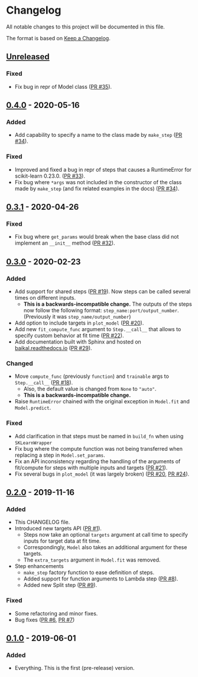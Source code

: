 # Changelog
All notable changes to this project will be documented in this file.

The format is based on [Keep a Changelog](https://keepachangelog.com/en/1.0.0/).

## [Unreleased]
### Fixed
- Fix bug in repr of Model class ([PR #35](https://github.com/alegonz/baikal/pull/35)).

## [0.4.0] - 2020-05-16
### Added
- Add capability to specify a name to the class made by `make_step` ([PR #34](https://github.com/alegonz/baikal/pull/34)).

### Fixed
- Improved and fixed a bug in repr of steps that causes a RuntimeError for scikit-learn 0.23.0. 
  ([PR #33](https://github.com/alegonz/baikal/pull/33)).
- Fix bug where `*args` was not included in the constructor of the class made by `make_step` 
  (and fix related examples in the docs) ([PR #34](https://github.com/alegonz/baikal/pull/34)).

## [0.3.1] - 2020-04-26
### Fixed
- Fix bug where `get_params` would break when the base class did not implement 
  an `__init__` method ([PR #32](https://github.com/alegonz/baikal/pull/32)).

## [0.3.0] - 2020-02-23
### Added
- Add support for shared steps ([PR #19](https://github.com/alegonz/baikal/pull/19)). 
  Now steps can be called several times on different inputs.
    - **This is a backwards-incompatible change.** The outputs of the steps now follow 
      the following format: `step_name:port/output_number`.
      (Previously it was `step_name/output_number`)
- Add option to include targets in `plot_model` ([PR #20](https://github.com/alegonz/baikal/pull/20)).
- Add new `fit_compute_func` argument to `Step.__call__` that allows to specify custom 
  behavior at fit time ([PR #22](https://github.com/alegonz/baikal/pull/22)).
- Add documentation built with Sphinx and hosted on [baikal.readthedocs.io](https://baikal.readthedocs.io/en/latest) 
  ([PR #29](https://github.com/alegonz/baikal/pull/29)).

### Changed
- Move `compute_func` (previously `function`) and `trainable` args to `Step.__call__` 
  ([PR #18](https://github.com/alegonz/baikal/pull/18)).
    - Also, the default value is changed from `None` to `"auto"`.
    - **This is a backwards-incompatible change.**
- Raise `RuntimeError` chained with the original exception in `Model.fit` and `Model.predict`. 

### Fixed
- Add clarification in that steps must be named in `build_fn` when using `SKLearnWrapper`
- Fix bug where the compute function was not being transferred when replacing a step in `Model.set_params`.
- Fix an API inconsistency regarding the handling of the arguments of fit/compute for 
  steps with multiple inputs and targets ([PR #21](https://github.com/alegonz/baikal/pull/21)).
- Fix several bugs in `plot_model` (it was largely broken) 
  ([PR #20](https://github.com/alegonz/baikal/pull/20), [PR #24](https://github.com/alegonz/baikal/pull/24)).

## [0.2.0] - 2019-11-16
### Added
- This CHANGELOG file.
- Introduced new targets API ([PR #1](https://github.com/alegonz/baikal/pull/1)).
    - Steps now take an optional `targets` argument at call time to specify inputs for 
      target data at fit time.
    - Correspondingly, `Model` also takes an additional argument for these targets.
    - The `extra_targets` argument in `Model.fit` was removed.
- Step enhancements
    - `make_step` factory function to ease definition of steps.
    - Added support for function arguments to Lambda step ([PR #8](https://github.com/alegonz/baikal/pull/8)).
    - Added new Split step ([PR #9](https://github.com/alegonz/baikal/pull/9)).

### Fixed
- Some refactoring and minor fixes.
- Bug fixes ([PR #6](https://github.com/alegonz/baikal/pull/6), [PR #7](https://github.com/alegonz/baikal/pull/7))

## [0.1.0] - 2019-06-01
### Added
- Everything. This is the first (pre-release) version.

[Unreleased]: https://github.com/alegonz/baikal/compare/v0.4.0...HEAD
[0.4.0]: https://github.com/alegonz/baikal/compare/v0.3.1...v0.4.0
[0.3.1]: https://github.com/alegonz/baikal/compare/v0.3.0...v0.3.1
[0.3.0]: https://github.com/alegonz/baikal/compare/v0.2.0...v0.3.0
[0.2.0]: https://github.com/alegonz/baikal/compare/v0.1.0...v0.2.0
[0.1.0]: https://github.com/alegonz/baikal/releases/tag/v0.1.0

<!---
Release diff tags are written as in the example below:
[0.2.0]: https://github.com/alegonz/baikal/compare/v0.1.0...v0.2.0
-->
